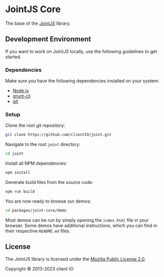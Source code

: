 # JointJS Core

The base of the *[JointJS](https://www.jointjs.com/)* library.

## Development Environment

If you want to work on *JointJS* locally, use the following guidelines to get started.

### Dependencies

Make sure you have the following dependencies installed on your system:
* [Node.js](https://nodejs.org/)
* [grunt-cli](http://gruntjs.com/using-the-cli)
* [git](https://git-scm.com/)

### Setup

Clone the root git repository:
```bash
git clone https://github.com/clientIO/joint.git
```

Navigate to the root `joint` directory:
```bash
cd joint
```

Install all NPM dependencies:
```bash
npm install
```

Generate build files from the source code:
```bash
npm run build
```

You are now ready to browse our demos:
```bash
cd packages/joint-core/demo
```
Most demos can be run by simply opening the `index.html` file in your browser. Some demos have additional instructions, which you can find in their respective `README.md` files.

## License

The *JointJS* library is licensed under the [Mozilla Public License 2.0](https://github.com/clientIO/joint/blob/master/LICENSE).

Copyright © 2013-2023 client IO
